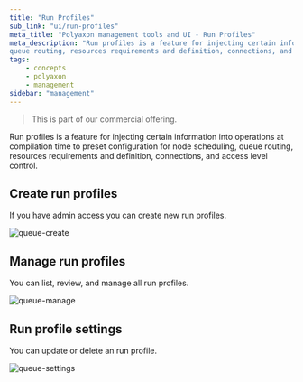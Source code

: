 ```yaml
---
title: "Run Profiles"
sub_link: "ui/run-profiles"
meta_title: "Polyaxon management tools and UI - Run Profiles"
meta_description: "Run profiles is a feature for injecting certain information into operations at compilation time to preset configuration for node scheduling,
queue routing, resources requirements and definition, connections, and access level control." 
tags:
    - concepts
    - polyaxon
    - management
sidebar: "management"
---
```


<blockquote class="commercial">This is part of our commercial offering.</blockquote>

Run profiles is a feature for injecting certain information into operations at compilation time to preset configuration for node scheduling,
queue routing, resources requirements and definition, connections, and access level control.

## Create run profiles

If you have admin access you can create new run profiles.

![queue-create](../../../../content/images/dashboard/run-profiles/create.png)


## Manage run profiles

You can list, review, and manage all run profiles.

![queue-manage](../../../../content/images/dashboard/run-profiles/manage.png)

## Run profile settings

You can update or delete an run profile.

![queue-settings](../../../../content/images/dashboard/run-profiles/settings.png)
